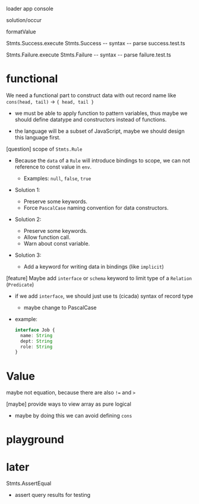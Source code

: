 loader
app
console

solution/occur

formatValue

Stmts.Success.execute
Stmts.Success -- syntax -- parse success.test.ts

Stmts.Failure.execute
Stmts.Failure -- syntax -- parse failure.test.ts

# functional

We need a functional part to construct data with out record name
like `cons(head, tail)` -> `{ head, tail }`

- we must be able to apply function to pattern variables,
  thus maybe we should define datatype and constructors instead of functions.

- the language will be a subset of JavaScript,
  maybe we should design this language first.

[question] scope of `Stmts.Rule`

- Because the `data` of a `Rule` will introduce bindings to scope,
  we can not reference to const value in `env`.

  - Examples: `null`, `false`, `true`

- Solution 1:

  - Preserve some keywords.
  - Force `PascalCase` naming convention for data constructors.

- Solution 2:

  - Preserve some keywords.
  - Allow function call.
  - Warn about const variable.

- Solution 3:

  - Add a keyword for writing data in bindings (like `implicit`)

[feature] Maybe add `interface` or `schema` keyword to limit type of a `Relation` (`Predicate`)

- if we add `interface`, we should just use ts (cicada) syntax of record type

  - maybe change to PascalCase

- example:

  ```ts
  interface Job {
    name: String
    dept: String
    role: String
  }
  ```

# Value

maybe not equation, because there are also `!=` and `>`

[maybe] provide ways to view array as pure logical

- maybe by doing this we can avoid defining `cons`

# playground

# later

Stmts.AssertEqual

- assert query results for testing
